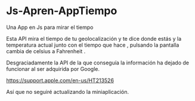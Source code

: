 # Js-Apren-AppTiempo
 Una App en Js para mirar el tiempo





 Esta API mira el tiempo de tu geolocalización y te dice donde estás y la temperatura actual junto con el tiempo que hace , pulsando la pantalla cambia de celsius a Fahrenheit .



 Desgraciadamente la API de la que conseguía la información ha dejado de funcionar al ser adquirida por Google.

 https://support.apple.com/en-us/HT213526

 Así que no seguiré actualizando la miniaplicación.